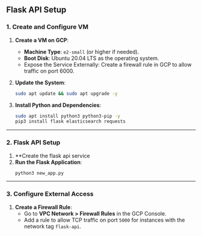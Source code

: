 ## **Flask API Setup**

### **1. Create and Configure VM**
1. **Create a VM on GCP**:
   - **Machine Type**: `e2-small` (or higher if needed).
   - **Boot Disk**: Ubuntu 20.04 LTS as the operating system.
   - Expose the Service Externally: Create a firewall rule in GCP to allow traffic on port 6000.


3. **Update the System**:
   ```bash
   sudo apt update && sudo apt upgrade -y
   ```

4. **Install Python and Dependencies**:
   ```bash
   sudo apt install python3 python3-pip -y
   pip3 install flask elasticsearch requests
   ```

---

### **2. Flask API Setup**
1. **Create the flask api service
2. **Run the Flask Application**:
   ```bash
   python3 new_app.py
   ```

---

### **3. Configure External Access**
1. **Create a Firewall Rule**:
   - Go to **VPC Network > Firewall Rules** in the GCP Console.
   - Add a rule to allow TCP traffic on port `5000` for instances with the network tag `flask-api`.

